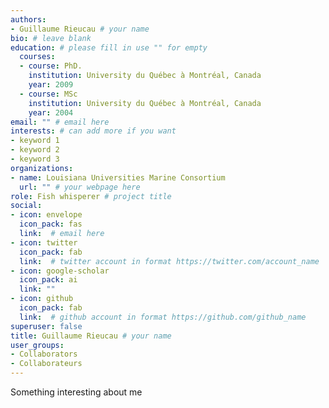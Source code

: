 ```yaml
---
authors:
- Guillaume Rieucau # your name
bio: # leave blank
education: # please fill in use "" for empty
  courses:
  - course: PhD.
    institution: University du Québec à Montréal, Canada
    year: 2009
  - course: MSc
    institution: University du Québec à Montréal, Canada
    year: 2004
email: "" # email here
interests: # can add more if you want
- keyword 1
- keyword 2
- keyword 3
organizations:
- name: Louisiana Universities Marine Consortium 
  url: "" # your webpage here
role: Fish whisperer # project title
social:
- icon: envelope
  icon_pack: fas
  link:  # email here
- icon: twitter
  icon_pack: fab
  link:  # twitter account in format https://twitter.com/account_name
- icon: google-scholar
  icon_pack: ai
  link: ""
- icon: github
  icon_pack: fab
  link:  # github account in format https://github.com/github_name
superuser: false
title: Guillaume Rieucau # your name
user_groups:
- Collaborators
- Collaborateurs
---
```


Something interesting about me
